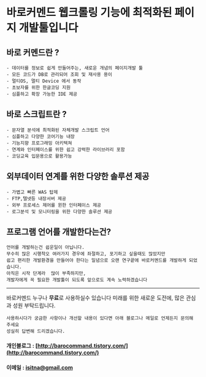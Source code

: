 # 바로커멘드 **웹크롤링** 기능에 최적화된 페이지 개발툴입니다

## 바로 커멘드란 ? 

	- 데이터를 정보로 쉽게 만들어주는, 새로운 개념의 페이지개발 툴
	- 모든 코드가 DB로 관리되어 조회 및 재사용 용이
	- 멀티OS, 멀티 Device 에서 동작
	- 초보자를 위한 한글코딩 지원
	- 심플하고 확장 가능한 IDE 제공


## 바로 스크립트란 ? 

	- 문자열 분석에 최적화된 자체개발 스크립트 언어
	- 심플하고 다양한 코어기능 내장
	- 기능지향 프로그래밍 아키텍쳐
	- 연계와 인터페이스를 위한 쉽고 강력한 라이브러리 포함
	- 코딩교육 입문용으로 활용가능
	
## 외부데이터 연계를 위한 다양한 솔루션 제공
	
	- 가볍고 빠른 WAS 탑제
	- FTP,텔넷등 내장서버 제공 
	- 외부 프로세스 제어를 윈한 인터페이스 제공
	- 로그분석 및 모니터링을 위한 다양한 솔루션 제공


## 프로그램 언어를 개발한다는건?

	언어를 개발하는건 쉽운일이 아닙니다.
	무수히 많은 시행착오 여러가지 경우에 좌절하고, 포기하고 싶을때도 많았지만
	쉽고 편리한 개발환경을 만들어야 한다는 일념으로 오랜 연구끝에 바로커멘드를 개발하게 되었습니다.
	아직은 시작 단계라  많이 부족하지만,
	개발자에게 꼭 필요한 개발툴이 되도록 앞으로도 계속 노력하겠습니다


-----
바로커멘드 누구나 **무료**로 사용하실수 있습니다
미래를 위한 새로운 도전에, 많은 관심과 성원 부탁드립니다.

```
사용하시다가 궁금한 사항이나 개선할 내용이 있다면 아래 블로그나 메일로 언제든지 문의해 주세요
성실히 답변해 드리겠습니다.
```
#### 개인블로그 : [http://barocommand.tistory.com/](http://barocommand.tistory.com/)

#### 이메일 : isitna@gmail.com


